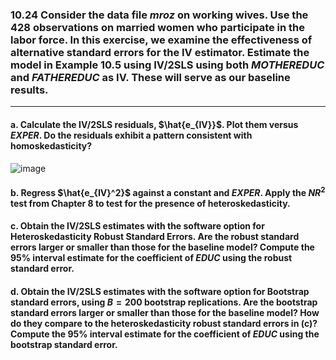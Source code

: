 ### 10.24 Consider the data file *mroz* on working wives. Use the 428 observations on married women who participate in the labor force. In this exercise, we examine the effectiveness of alternative standard errors for the IV estimator. Estimate the model in Example 10.5 using IV/2SLS using both $MOTHEREDUC$ and $FATHEREDUC$ as IV. These will serve as our baseline results.
---

#### a. Calculate the IV/2SLS residuals, $\hat{e_{IV}}$. Plot them versus $EXPER$. Do the residuals exhibit a pattern consistent with homoskedasticity?

![image](https://github.com/user-attachments/assets/f9e165af-6ece-4dd6-9776-ff39875e2465)

#### b. Regress  $\hat{e_{IV}^2}$ against a constant and $EXPER$. Apply the $NR^2$ test from Chapter 8 to test for the presence of heteroskedasticity.

#### c. Obtain the IV/2SLS estimates with the software option for Heteroskedasticity Robust Standard Errors. Are the robust standard errors larger or smaller than those for the baseline model? Compute the 95% interval estimate for the coefficient of $EDUC$ using the robust standard error.

#### d. Obtain the IV/2SLS estimates with the software option for Bootstrap standard errors, using $B = 200$ bootstrap replications. Are the bootstrap standard errors larger or smaller than those for the baseline model? How do they compare to the heteroskedasticity robust standard errors in (c)? Compute the 95% interval estimate for the coefficient of $EDUC$ using the bootstrap standard error.
